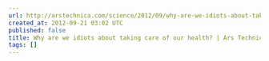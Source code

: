 ```yaml
---
url: http://arstechnica.com/science/2012/09/why-are-we-idiots-about-taking-care-of-our-health/
created_at: 2012-09-21 03:02 UTC
published: false
title: Why are we idiots about taking care of our health? | Ars Technica
tags: []
---
```



